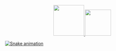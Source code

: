 <div align="center">
  <a href="https://github.com/mariana-damasceno-barbosa">
  <img height="100em" src="https://github-readme-stats.vercel.app/api?username=mariana-damasceno-barbosa&show_icons=true&theme=onedark&include_all_commits=true&count_private=true"/>
  <img height="85em" src="https://github-readme-stats.vercel.app/api/top-langs/?username=mariana-damasceno-barbosa&layout=compact&langs_count=7&theme=onedark"/>
</div>

  ![Snake animation](https://github.com/mariana-damasceno-barbosa/mariana-damasceno-barbosa/blob/output/github-contribution-grid-snake.svg)
